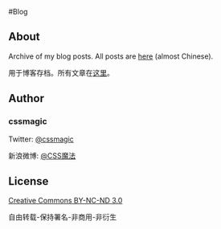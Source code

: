 #Blog

## About

Archive of my blog posts. All posts are [here](issues) (almost Chinese).

用于博客存档。所有文章在[这里](issues)。

## Author

### cssmagic

Twitter: [@cssmagic](http://twitter.com/cssmagic)

新浪微博: [@CSS魔法](http://weibo.com/cssmagic)

## License

[Creative Commons BY-NC-ND 3.0](http://creativecommons.org/licenses/by-nc-nd/3.0/deed.zh)

自由转载-保持署名-非商用-非衍生
